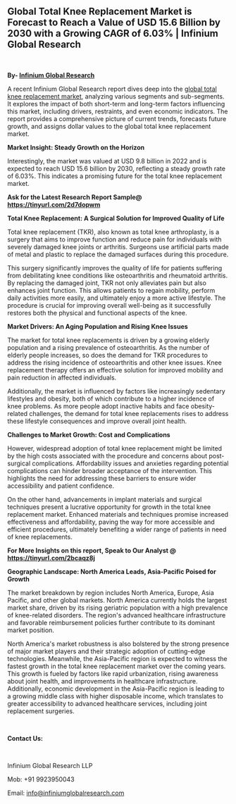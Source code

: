 <h2><strong>Global Total Knee Replacement Market is Forecast to Reach a Value of USD 15.6 Billion by 2030 with a Growing CAGR of 6.03% | Infinium Global Research</strong></h2>
<p>&nbsp;</p>
<p><strong>By- </strong><a href="https://www.infiniumglobalresearch.com"><strong>Infinium Global Research</strong></a></p>
<p>A recent Infinium Global Research report dives deep into the <a href="https://www.infiniumglobalresearch.com/market-reports/global-total-knee-replacement-market">global total knee replacement market</a>, analyzing various segments and sub-segments. It explores the impact of both short-term and long-term factors influencing this market, including drivers, restraints, and even economic indicators. The report provides a comprehensive picture of current trends, forecasts future growth, and assigns dollar values to the global total knee replacement market.</p>
<p><strong>Market Insight: Steady Growth on the Horizon</strong></p>
<p>Interestingly, the market was valued at USD 9.8 billion in 2022 and is expected to reach USD 15.6 billion by 2030, reflecting a steady growth rate of 6.03%. This indicates a promising future for the total knee replacement market.</p>
<p><strong>Ask for the Latest Research Report Sample@ </strong><a href="https://tinyurl.com/2d7dopwm"><strong>https://tinyurl.com/2d7dopwm</strong></a></p>
<p><strong>Total Knee Replacement: A Surgical Solution for Improved Quality of Life</strong></p>
<p>Total knee replacement (TKR), also known as total knee arthroplasty, is a surgery that aims to improve function and reduce pain for individuals with severely damaged knee joints or arthritis. Surgeons use artificial parts made of metal and plastic to replace the damaged surfaces during this procedure.</p>
<p>This surgery significantly improves the quality of life for patients suffering from debilitating knee conditions like osteoarthritis and rheumatoid arthritis. By replacing the damaged joint, TKR not only alleviates pain but also enhances joint function. This allows patients to regain mobility, perform daily activities more easily, and ultimately enjoy a more active lifestyle. The procedure is crucial for improving overall well-being as it successfully restores both the physical and functional aspects of the knee.</p>
<p><strong>Market Drivers: An Aging Population and Rising Knee Issues</strong></p>
<p>The market for total knee replacements is driven by a growing elderly population and a rising prevalence of osteoarthritis. As the number of elderly people increases, so does the demand for TKR procedures to address the rising incidence of osteoarthritis and other knee issues. Knee replacement therapy offers an effective solution for improved mobility and pain reduction in affected individuals.</p>
<p>Additionally, the market is influenced by factors like increasingly sedentary lifestyles and obesity, both of which contribute to a higher incidence of knee problems. As more people adopt inactive habits and face obesity-related challenges, the demand for total knee replacements rises to address these lifestyle consequences and improve overall joint health.</p>
<p><strong>Challenges to Market Growth: Cost and Complications</strong></p>
<p>However, widespread adoption of total knee replacement might be limited by the high costs associated with the procedure and concerns about post-surgical complications. Affordability issues and anxieties regarding potential complications can hinder broader acceptance of the intervention. This highlights the need for addressing these barriers to ensure wider accessibility and patient confidence.</p>
<p>On the other hand, advancements in implant materials and surgical techniques present a lucrative opportunity for growth in the total knee replacement market. Enhanced materials and techniques promise increased effectiveness and affordability, paving the way for more accessible and efficient procedures, ultimately benefiting a wider range of patients in need of knee replacements.</p>
<p><strong>For More Insights on this report, Speak to Our Analyst @ </strong><a href="https://tinyurl.com/2bcaqz8j"><strong>https://tinyurl.com/2bcaqz8j</strong></a></p>
<p><strong>Geographic Landscape: North America Leads, Asia-Pacific Poised for Growth</strong></p>
<p>The market breakdown by region includes North America, Europe, Asia Pacific, and other global markets. North America currently holds the largest market share, driven by its rising geriatric population with a high prevalence of knee-related disorders. The region's advanced healthcare infrastructure and favorable reimbursement policies further contribute to its dominant market position.</p>
<p>North America's market robustness is also bolstered by the strong presence of major market players and their strategic adoption of cutting-edge technologies. Meanwhile, the Asia-Pacific region is expected to witness the fastest growth in the total knee replacement market over the coming years. This growth is fueled by factors like rapid urbanization, rising awareness about joint health, and improvements in healthcare infrastructure. Additionally, economic development in the Asia-Pacific region is leading to a growing middle class with higher disposable income, which translates to greater accessibility to advanced healthcare services, including joint replacement surgeries.</p>
<p>&nbsp;</p>
<p><strong>Contact Us:</strong></p>
<p>&nbsp;</p>
<p>Infinium Global Research LLP</p>
<p>Mob: +91 9923950043</p>
<p>Email: <a href="mailto:info@infiniumglobalresearch.com">info@infiniumglobalresearch.com</a></p>